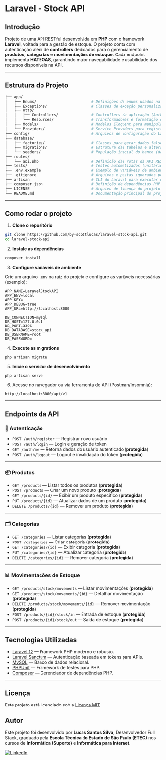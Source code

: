 # **Laravel - Stock API**

## **Introdução**

Projeto de uma API RESTful desenvolvida em **PHP** com o framework **Laravel**, voltada para a gestão de estoque.
O projeto conta com autenticação além de **controllers** dedicados para o gerenciamento de **produtos**, **categorias** e **movimentações de estoque**.
Cada endpoint implementa **HATEOAS**, garantindo maior navegabilidade e usabilidade dos recursos disponíveis na API.

---

## **Estrutura do Projeto**

```bash
├── app/
│   ├── Enums/                         # Definições de enums usados na aplicação (ex: tipos de movimentação de estoque)
│   ├── Exceptions/                    # Classes de exceção personalizadas
│   ├── Http/
│   │   ├── Controllers/               # Controllers da aplicação (Auth, Product, Category, StockMovement)
│   │   └── Resources/                 # Transformadores e formatação de respostas da API (API Resources)
│   ├── Models/                        # Modelos Eloquent para manipulação e mapeamento do banco de dados
│   └── Providers/                     # Service Providers para registrar e configurar serviços da aplicação
├── config/                            # Arquivos de configuração do Laravel e pacotes
├── database/
│   ├── factories/                     # Classes para gerar dados falsos (faker) em testes
│   ├── migrations/                    # Estrutura das tabelas e alterações do banco de dados
│   └── seeders/                       # População inicial do banco (dados padrão/exemplo)
├── routes/
│   └── api.php                        # Definição das rotas da API RESTful
├── tests/                             # Testes automatizados (unitários e funcionais)
├── .env.example                       # Exemplo de variáveis de ambiente para configuração local
├── .gitignore                         # Arquivos e pastas ignorados pelo Git
├── artisan                            # CLI do Laravel para executar comandos
├── composer.json                      # Definição de dependências PHP e scripts do Composer
├── LICENSE                            # Arquivo de licença do projeto
└── README.md                          # Documentação principal do projeto
```

---

## **Como rodar o projeto**

1. **Clone o repositório**

```bash
git clone https://github.com/by-scottlucas/laravel-stock-api.git
cd laravel-stock-api
```

2. **Instale as dependências**

```bash
composer install
```

3. **Configure variáveis de ambiente**

Crie um arquivo `.env` na raiz do projeto e configure as variáveis necessárias (exemplo):

```env
APP_NAME=LaravelStockAPI
APP_ENV=local
APP_KEY=
APP_DEBUG=true
APP_URL=http://localhost:8000

DB_CONNECTION=mysql
DB_HOST=127.0.0.1
DB_PORT=3306
DB_DATABASE=stock_api
DB_USERNAME=root
DB_PASSWORD=
```

4. **Execute as migrations**

```bash
php artisan migrate
```

5. **Inicie o servidor de desenvolvimento**

```bash
php artisan serve
```

6. Acesse no navegador ou via ferramenta de API (Postman/Insomnia):

```
http://localhost:8000/api/v1
```

---

## **Endpoints da API**

### 🔑 Autenticação

* `POST /auth/register` — Registrar novo usuário
* `POST /auth/login` — Login e geração de token
* `GET /auth/me` — Retorna dados do usuário autenticado (**protegida**)
* `POST /auth/logout` — Logout e invalidação do token (**protegida**)

---

### 📦 Produtos

* `GET /products` — Listar todos os produtos (**protegida**)
* `POST /products` — Criar um novo produto (**protegida**)
* `GET /products/{id}` — Exibir um produto específico (**protegida**)
* `PUT /products/{id}` — Atualizar dados de um produto (**protegida**)
* `DELETE /products/{id}` — Remover um produto (**protegida**)

---

### 🗂️ Categorias

* `GET /categories` — Listar categorias (**protegida**)
* `POST /categories` — Criar categoria (**protegida**)
* `GET /categories/{id}` — Exibir categoria (**protegida**)
* `PUT /categories/{id}` — Atualizar categoria (**protegida**)
* `DELETE /categories/{id}` — Remover categoria (**protegida**)

---

### 📊 Movimentações de Estoque

* `GET /products/stock/movements` — Listar movimentações (**protegida**)
* `GET /products/stock/movements/{id}` — Detalhar movimentação (**protegida**)
* `DELETE /products/stock/movements/{id}` — Remover movimentação (**protegida**)
* `POST /products/{id}/stock/in` — Entrada de estoque (**protegida**)
* `POST /products/{id}/stock/out` — Saída de estoque (**protegida**)

---

## **Tecnologias Utilizadas**

* [Laravel 12](https://laravel.com/) — Framework PHP moderno e robusto.
* [Laravel Sanctum](https://laravel.com/docs/sanctum) — Autenticação baseada em tokens para APIs.
* [MySQL](https://www.mysql.com/) — Banco de dados relacional.
* [PHPUnit](https://phpunit.de/) — Framework de testes para PHP.
* [Composer](https://getcomposer.org/) — Gerenciador de dependências PHP.

---

## **Licença**

Este projeto está licenciado sob a [Licença MIT](./LICENSE)

## **Autor**

Este projeto foi desenvolvido por **Lucas Santos Silva**, Desenvolvedor Full Stack, graduado pela **Escola Técnica do Estado de São Paulo (ETEC)** nos cursos de **Informática (Suporte)** e **Informática para Internet**.

[![LinkedIn](https://img.shields.io/badge/LinkedIn-0077B5?style=for-the-badge&logo=linkedin&logoColor=white)](https://www.linkedin.com/in/bylucasss/)
